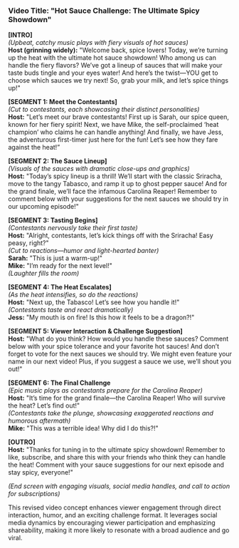 ### Video Title: "Hot Sauce Challenge: The Ultimate Spicy Showdown"

**[INTRO]**  
*(Upbeat, catchy music plays with fiery visuals of hot sauces)*  
**Host (grinning widely):** "Welcome back, spice lovers! Today, we’re turning up the heat with the ultimate hot sauce showdown! Who among us can handle the fiery flavors? We’ve got a lineup of sauces that will make your taste buds tingle and your eyes water! And here’s the twist—YOU get to choose which sauces we try next! So, grab your milk, and let’s spice things up!"

**[SEGMENT 1: Meet the Contestants]**  
*(Cut to contestants, each showcasing their distinct personalities)*  
**Host:** "Let’s meet our brave contestants! First up is Sarah, our spice queen, known for her fiery spirit! Next, we have Mike, the self-proclaimed ‘heat champion’ who claims he can handle anything! And finally, we have Jess, the adventurous first-timer just here for the fun! Let’s see how they fare against the heat!”

**[SEGMENT 2: The Sauce Lineup]**  
*(Visuals of the sauces with dramatic close-ups and graphics)*  
**Host:** "Today’s spicy lineup is a thrill! We’ll start with the classic Sriracha, move to the tangy Tabasco, and ramp it up to ghost pepper sauce! And for the grand finale, we’ll face the infamous Carolina Reaper! Remember to comment below with your suggestions for the next sauces we should try in our upcoming episode!"

**[SEGMENT 3: Tasting Begins]**  
*(Contestants nervously take their first taste)*  
**Host:** "Alright, contestants, let’s kick things off with the Sriracha! Easy peasy, right?"  
*(Cut to reactions—humor and light-hearted banter)*  
**Sarah:** "This is just a warm-up!"  
**Mike:** "I’m ready for the next level!"  
*(Laughter fills the room)*

**[SEGMENT 4: The Heat Escalates]**  
*(As the heat intensifies, so do the reactions)*  
**Host:** "Next up, the Tabasco! Let’s see how you handle it!"  
*(Contestants taste and react dramatically)*  
**Jess:** "My mouth is on fire! Is this how it feels to be a dragon?!"

**[SEGMENT 5: Viewer Interaction & Challenge Suggestion]**  
**Host:** "What do you think? How would you handle these sauces? Comment below with your spice tolerance and your favorite hot sauces! And don’t forget to vote for the next sauces we should try. We might even feature your name in our next video! Plus, if you suggest a sauce we use, we’ll shout you out!"

**[SEGMENT 6: The Final Challenge**  
*(Epic music plays as contestants prepare for the Carolina Reaper)*  
**Host:** "It’s time for the grand finale—the Carolina Reaper! Who will survive the heat? Let’s find out!"  
*(Contestants take the plunge, showcasing exaggerated reactions and humorous aftermath)*  
**Mike:** "This was a terrible idea! Why did I do this?!"

**[OUTRO]**  
**Host:** "Thanks for tuning in to the ultimate spicy showdown! Remember to like, subscribe, and share this with your friends who think they can handle the heat! Comment with your sauce suggestions for our next episode and stay spicy, everyone!"

*(End screen with engaging visuals, social media handles, and call to action for subscriptions)*

This revised video concept enhances viewer engagement through direct interaction, humor, and an exciting challenge format. It leverages social media dynamics by encouraging viewer participation and emphasizing shareability, making it more likely to resonate with a broad audience and go viral.